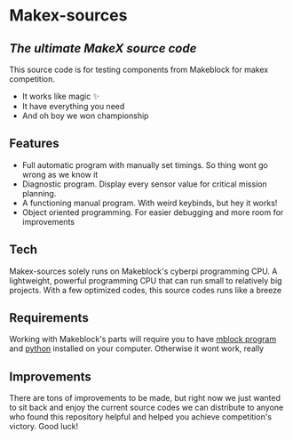 # Makex-sources

## _The ultimate MakeX source code_

This source code is for testing components from Makeblock for makex competition.

- It works like magic ✨
- It have everything you need
- And oh boy we won championship

## Features
- Full automatic program with manually set timings. So thing wont go wrong as we know it
- Diagnostic program. Display every sensor value for critical mission planning.
- A functioning manual program. With weird keybinds, but hey it works!
- Object oriented programming. For easier debugging and more room for improvements

## Tech
Makex-sources solely runs on Makeblock's cyberpi programming CPU. A lightweight, powerful programming CPU that can run small to relatively big projects. With a few optimized codes, this source codes runs like a breeze

## Requirements
Working with Makeblock's parts will require you to have [mblock program](https://mblock.makeblock.com/en-us/) and [python](https://www.python.org) installed on your computer. Otherwise it wont work, really

## Improvements
There are tons of improvements to be made, but right now we just wanted to sit back and enjoy the current source codes we can distribute to anyone who found this repository helpful and helped you achieve competition's victory. Good luck!
